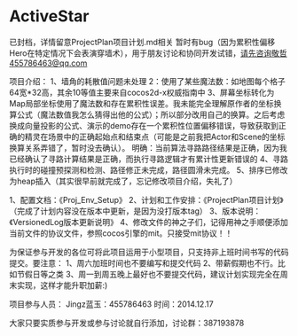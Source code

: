 ActiveStar
==========
已封档，详情留意ProjectPlan项目计划.md相关
暂时有bug（因为累积性偏移Hero在特定情况下会表演穿墙术），用于朋友讨论和协同开发试错，请先咨询敬哲455786463@qq.com

项目介绍：
1、墙角的耗散值问题未处理 
2：使用了某些魔法数：如地图每个格子64宽*32高，其余10等值主要来自cocos2d-x权威指南中 
3、屏幕坐标转化为Map局部坐标使用了魔法数和存在累积性误差。我未能完全理解原作者的坐标换算公式（魔法数值我怎么猜得出他的公式）；所以部分改用自己的换算。之后考虑换成向量投影的公式、演示的demo存在一个累积性位置偏移错误，导致获取到正确的精灵在场景中的正确起始点和结束点（可能是之前我把Actor和Scene的坐标换算关系弄错了，暂时没去确认）。
明确：当前算法寻路路径结果是正确，因为我已经确认了寻路计算结果是正确，而执行寻路逻辑才有累计性更新错误的
4、寻路执行时的碰撞预探测和检测、路径修正未完成，路径圆滑未完成。
5、排序已修改为heap插入（其实很早前就完成了，忘记修改项目介绍，失礼了）

1、配置文档：《Proj_Env_Setup》
2、计划和工作安排：《ProjectPlan项目计划》（完成了计划内容没在版本中更新，是因为没打版本tag）
3、版本说明：《VersionedLog版本更新说明》
4、修改文件的神之子们，记得用神之手顺便添加当前文件的协议文件，参照cocos引擎的mit。只接受mit协议！！


为保证参与开发的各位可将此项目运用于小型项目，只支持非上班时间书写的代码提交。要注意：
1、周六加班时间也不要编写和提交代码
2、带薪假期也不行。比如节假日等之类
3、周一到周五晚上最好也不要提交代码，建议计划实现完全在周末实现，这样才能升职加薪:)


项目参与人员：
Jingz蓝玉：455786463 时间：2014.12.17



大家只要实质参与开发或参与讨论就自行添加，讨论群：387193878
